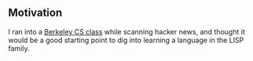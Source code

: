 Motivation
----------
I ran into a [Berkeley CS class](http://berkeley-cs61as.github.io/index.html) while scanning hacker news, and thought it would be a good starting point to dig into learning a language in the LISP family.
